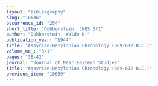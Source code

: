 ```yaml
---
layout: "bibliography"
slug: "10636"
occurrence_id: "254"
short_title: "Dubberstein, JNES 3/1"
author: "Dubberstein, Waldo H."
publication_year: "1944"
title: "Assyrian-Babylonian Chronology (669-612 B.C.)"
volume_no_: "3/1"
pages: "38-42"
journal: "Journal of Near Eastern Studies"
title: "Assyrian-Babylonian Chronology (669-612 B.C.)"
previous_item: "10639"
---
```

